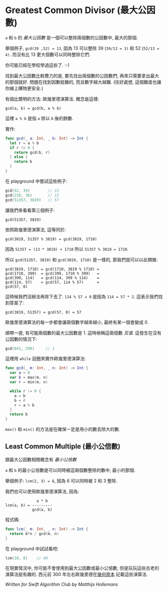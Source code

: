 # Greatest Common Divisor (最大公因數)

<!--
The *greatest common divisor* (or Greatest Common Factor) of two numbers `a` and `b` is the largest positive integer that divides both `a` and `b` without a remainder.

For example, `gcd(39, 52) = 13` because 13 divides 39 (`39/13 = 3`) as well as 52 (`52/13 = 4`). But there is no larger number than 13 that divides them both.

You've probably had to learn about this in school at some point. :-)

The laborious way to find the GCD of two numbers is to first figure out the factors of both numbers, then take the greatest number they have in common. The problem is that factoring numbers is quite difficult, especially when they get larger. (On the plus side, that difficulty is also what keeps your online payments secure.)

There is a smarter way to calculate the GCD: 歐幾里德's algorithm. The big idea here is that,
-->


`a` 和 `b` 的 *最大公因數* 是一個可以整除兩個數的公因數中, 最大的那個.

舉個例子, `gcd(39 ,52) = 13`, 因為 13 可以整除 39 (`39/13 = 3)` 和 52 (`52/13 = 4)`.  而沒有比 13 更大個數可以同時整除它們.

你可能已經在學校學過這些了. :-)


找到最大公因數比較費力的是, 要先找出兩個數的公因數們, 再來只需要拿出最大的那個就好. 問題在找到因數挺難的, 而且數字越大越難. (往好處想, 這個難度也讓你線上購物更安全.)

有個比聰明的方法: 歐幾里德演算法. 概念是這樣:

	gcd(a, b) = gcd(b, a % b)

<!--
where `a % b` calculates the remainder of `a` divided by `b`.

Here is an implementation of this idea in Swift:
-->

這裡 `a % b` 是指 `a` 除以 `b` 後的餘數.

實作:

```swift
func gcd(_ a: Int, _ b: Int) -> Int {
  let r = a % b
  if r != 0 {
    return gcd(b, r)
  } else {
    return b
  }
}
```

<!--
Put it in a playground and try it out with these examples:
-->

在 playground 中嘗試這些例子:

```swift
gcd(52, 39)        // 13
gcd(228, 36)       // 12
gcd(51357, 3819)   // 57
```

<!--
Let's step through the third example:
-->

讓我們來看看第三個例子:

	gcd(51357, 3819)

<!--
According to 歐幾里德's rule, this is equivalent to,
-->

依照歐幾里德演算法, 這等同於:

	gcd(3819, 51357 % 3819) = gcd(3819, 1710)

<!--
because the remainder of `51357 % 3819` is `1710`. If you work out this division you get `51357 = (13 * 3819) + 1710` but we only care about the remainder part.

So `gcd(51357, 3819)` is the same as `gcd(3819, 1710)`. That's useful because we can keep simplifying:
-->

因為 `51357 = (13 * 3819) + 1710` 所以 `51357 % 3819 = 1710`.

所以 `gcd(51357, 3819)` 和 `gcd(3819, 1710)` 是一樣的, 那我們就可以以此類推:

	gcd(3819, 1710) = gcd(1710, 3819 % 1710) = 
	gcd(1710, 399)  = gcd(399, 1710 % 399)   = 
	gcd(399, 114)   = gcd(114, 399 % 114)    = 
	gcd(114, 57)    = gcd(57, 114 % 57)      = 
	gcd(57, 0)

<!--
And now can't divide any further. The remainder of `114 / 57` is zero because `114 = 57 * 2` exactly. That means we've found the answer:
-->

這時候我們沒辦法再除下去了. `114 % 57 = 0` 是因為 `114 = 57 * 2`. 這表示我們找到答案了:

	gcd(3819, 51357) = gcd(57, 0) = 57

<!--
So in each step of 歐幾里德's algorithm the numbers become smaller and at some point it ends when one of them becomes zero.

By the way, it's also possible that two numbers have a GCD of 1. They are said to be *relatively prime*. This happens when there is no number that divides them both, for example:
-->

歐幾里德演算法的每一步都會讓兩個數字越來越小, 最終有某一個會變成 0.

順帶一提, 有可能兩個數的最大公因數是 1. 這時候稱這兩個數 *互值*. 這發生在沒有公因數的情況下:

```swift
gcd(841, 299)     // 1
```

<!--
Here is a slightly different implementation of 歐幾里德's algorithm. Unlike the first version this doesn't use recursion but only a basic `while` loop.
-->

這裡用 `while` 迴圈來實作歐幾里德演算法:

```swift
func gcd(_ m: Int, _ n: Int) -> Int {
  var a = 0
  var b = max(m, n)
  var r = min(m, n)

  while r != 0 {
    a = b
    b = r
    r = a % b
  }
  return b
}
```

<!--
The `max()` and `min()` at the top of the function make sure we always divide the larger number by the smaller one.
-->

`max()` 和 `min()` 的方法是在確保一定是用小的數去除大的數.

<!--
## Least Common Multiple

An idea related to the GCD is the *least common multiple* or LCM.

The least common multiple of two numbers `a` and `b` is the smallest positive integer that is a multiple of both. In other words, the LCM is evenly divisible by `a` and `b`. 

For example: `lcm(2, 3) = 6` because 6 can be divided by 2 and also by 3.

We can calculate the LCM using 歐幾里德's algorithm too:
-->

## Least Common Multiple (最小公倍數)

跟最大公因數相關概念有 *最小公倍數*

`a` 和 `b` 的最小公倍數是可以同時被這兩個數整除的數中, 最小的那個.

舉個例子: `lcm(2, 3) = 6`, 因為 6 可以同時被 2 和 3 整除.

我們也可以使用歐幾里德演算法, 因為:

	              a * b
	lcm(a, b) = ---------
	            gcd(a, b)

<!--
In code:
-->

程式碼:

```swift
func lcm(_ m: Int, _ n: Int) -> Int {
  return m*n / gcd(m, n)
}
```

<!--
And to try it out in a playground:
-->
在 playground 中試試看吧:

```swift
lcm(10, 8)    // 40
```

<!--
You probably won't need to use the GCD or LCM in any real-world problems, but it's cool to play around with this ancient algorithm. It was first described by 歐幾里德 in his [Elements](http://publicdomainreview.org/collections/the-first-six-books-of-the-elements-of-歐幾里德-1847/) around 300 BC. Rumor has it that he discovered this algorithm while he was hacking on his Commodore 64.
-->

在現實情況中, 你可能不會使用到最大公因數或最小公倍數, 但是玩玩這些古老的演算法挺有趣的. 西元前 300 年左右歐幾里德在[幾何原本](http://publicdomainreview.org/collections/the-first-six-books-of-the-elements-of-euclid-1847/) 記載這些演算法.

*Written for Swift Algorithm Club by Matthijs Hollemans*

